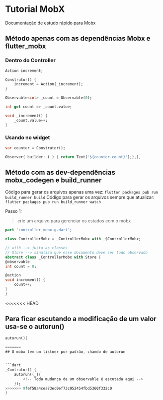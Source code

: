 # Tutorial MobX

Documentação de estudo rápido para Mobx


## Método apenas com as dependências Mobx e flutter_mobx

### Dentro do Controller

```dart
Action increment;

Construtor() {
    increment = Action(_increment);
}

Observable<int> _count = Observable(0);

int get count => _count.value;

void _increment() {
    _count.value++;
}
```

### Usando no widget

```dart
var counter = Construtor();

Observer( builder: (_) { return Text('${counter.count}');},),
```

## Método com as dev-dependências mobx_codegen e build_runner
Código para gerar os arquivos apenas uma vez: `flutter packages pub run build_runner build`
Código para gerar os arquivos sempre que atualizar: `flutter packages pub run build_runner watch`

Passo 1:
> crie um arquivo para gerenciar os estados com o mobx

```dart
part 'controller_mobx.g.dart';

class ControllerMobx = _ControllerMobx with _$ControllerMobx;

// with --> justa as classes
// Store --> sinaliza que esse documento deve ser todo observado
abstract class _ControllerMobx with Store {
@observable
int count = 0;

@action
void increment() {
    count++;
}
}
```
<<<<<<< HEAD

## Para ficar escutando a modificação de um valor usa-se o autorun()

```dart
autorun(){
    
=======
## O mobx tem um listner por padrão, chamdo de autorun


```dart
_Contrutor() {
    autorun((_){
        <!-- Toda mudança de um observable é escutada aqui -->
    });
>>>>>>> 9fef58a4cea73ec0ef73c952454fbd5360f332c0
}
```